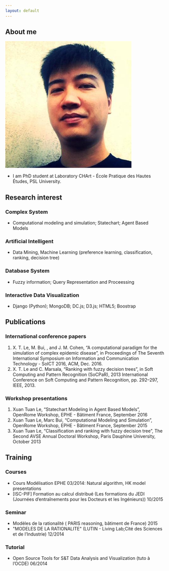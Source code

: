 ```yaml
---
layout: default
---
```



## About me

<img class="profile-picture" src="profileimage.jpeg">

- I am PhD student at Laboratory CHArt - École Pratique des Hautes Études, PSL University.

## Research interest

### Complex System 
- Computational modeling and simulation; Statechart; Agent Based Models

### Artificial Intelligent
- Data Mining, Machine Learning (preference learning, classification, ranking, decision tree)

### Database System
- Fuzzy information; Query Representation and Proceessing

### Interactive Data Visualization
- Django (Python); MongoDB; DC.js; D3.js; HTML5; Boostrap

## Publications

### International conference papers
1. X. T. Le, M. Bui, , and J. M. Cohen, “A computational paradigm for the simulation of complex epidemic disease”, in Proceedings of The Seventh International Symposium on Information and Communication Technology - SoICT 2016, ACM, Dec. 2016.
2. X. T. Le and C. Marsala, “Ranking with fuzzy decision trees”, in Soft Computing and Pattern Recognition (SoCPaR), 2013 International Conference on Soft Computing and Pattern Recognition, pp. 292–297, IEEE, 2013.

### Workshop presentations
1. Xuan Tuan Le, “Statechart Modeling in Agent Based Models”, OpenRome Workshop, EPHE - Bâtiment France, September 2016
2. Xuan Tuan Le, Marc Bui, “Computational Modeling and Simulation”, OpenRome Workshop, EPHE - Bâtiment France, September 2015
3. Xuan Tuan Le, “Classification and ranking with fuzzy decision tree”, The Second AVSE Annual Doctoral Workshop, Paris Dauphine University, October 2013

## Training

### Courses
-	Cours Modélisation EPHE 03/2014: Natural algorithm, HK model presentations
-	[ISC-PIF] Formation au calcul distribué (Les formations du JEDI (Journées d’entraînements pour les Docteurs et les Ingénieurs)) 10/2015

### Seminar
- Modèles de la rationalité ( PARIS reasoning, bâtiment de France) 2015
-	"MODELES DE LA RATIONALITE" (LUTIN - Living Lab;Cité des Sciences et de l’Industrie) 12/2014

### Tutorial
- Open Source Tools for S&T Data Analysis and Visualization (tuto à l’OCDE) 06/2014






